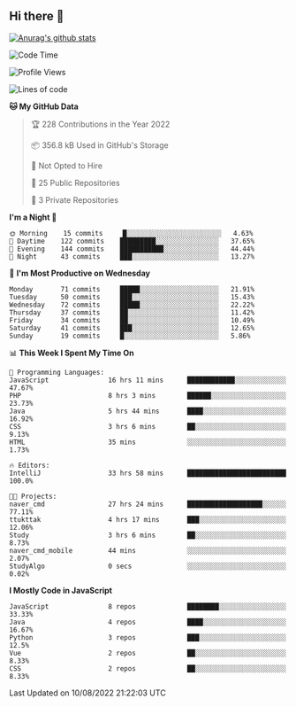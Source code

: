 ## Hi there 👋

[![Anurag's github stats](https://github-readme-stats.vercel.app/api?username=Songwonseok)](https://github.com/anuraghazra/github-readme-stats)



<!--START_SECTION:waka-->
![Code Time](http://img.shields.io/badge/Code%20Time-0%20secs-blue)

![Profile Views](http://img.shields.io/badge/Profile%20Views-0-blue)

![Lines of code](https://img.shields.io/badge/From%20Hello%20World%20I%27ve%20Written-3%20Million%20lines%20of%20code-blue)

**🐱 My GitHub Data** 

> 🏆 228 Contributions in the Year 2022
 > 
> 📦 356.8 kB Used in GitHub's Storage 
 > 
> 🚫 Not Opted to Hire
 > 
> 📜 25 Public Repositories 
 > 
> 🔑 3 Private Repositories  
 > 
**I'm a Night 🦉** 

```text
🌞 Morning    15 commits     █░░░░░░░░░░░░░░░░░░░░░░░░   4.63% 
🌆 Daytime    122 commits    █████████░░░░░░░░░░░░░░░░   37.65% 
🌃 Evening    144 commits    ███████████░░░░░░░░░░░░░░   44.44% 
🌙 Night      43 commits     ███░░░░░░░░░░░░░░░░░░░░░░   13.27%

```
📅 **I'm Most Productive on Wednesday** 

```text
Monday       71 commits     █████░░░░░░░░░░░░░░░░░░░░   21.91% 
Tuesday      50 commits     ███░░░░░░░░░░░░░░░░░░░░░░   15.43% 
Wednesday    72 commits     █████░░░░░░░░░░░░░░░░░░░░   22.22% 
Thursday     37 commits     ██░░░░░░░░░░░░░░░░░░░░░░░   11.42% 
Friday       34 commits     ██░░░░░░░░░░░░░░░░░░░░░░░   10.49% 
Saturday     41 commits     ███░░░░░░░░░░░░░░░░░░░░░░   12.65% 
Sunday       19 commits     █░░░░░░░░░░░░░░░░░░░░░░░░   5.86%

```


📊 **This Week I Spent My Time On** 

```text
💬 Programming Languages: 
JavaScript               16 hrs 11 mins      ████████████░░░░░░░░░░░░░   47.67% 
PHP                      8 hrs 3 mins        ██████░░░░░░░░░░░░░░░░░░░   23.73% 
Java                     5 hrs 44 mins       ████░░░░░░░░░░░░░░░░░░░░░   16.92% 
CSS                      3 hrs 6 mins        ██░░░░░░░░░░░░░░░░░░░░░░░   9.13% 
HTML                     35 mins             ░░░░░░░░░░░░░░░░░░░░░░░░░   1.73%

🔥 Editors: 
IntelliJ                 33 hrs 58 mins      █████████████████████████   100.0%

🐱‍💻 Projects: 
naver_cmd                27 hrs 24 mins      ███████████████████░░░░░░   77.11% 
ttukttak                 4 hrs 17 mins       ███░░░░░░░░░░░░░░░░░░░░░░   12.06% 
Study                    3 hrs 6 mins        ██░░░░░░░░░░░░░░░░░░░░░░░   8.73% 
naver_cmd_mobile         44 mins             ░░░░░░░░░░░░░░░░░░░░░░░░░   2.07% 
StudyAlgo                0 secs              ░░░░░░░░░░░░░░░░░░░░░░░░░   0.02%

```

**I Mostly Code in JavaScript** 

```text
JavaScript               8 repos             ████████░░░░░░░░░░░░░░░░░   33.33% 
Java                     4 repos             ████░░░░░░░░░░░░░░░░░░░░░   16.67% 
Python                   3 repos             ███░░░░░░░░░░░░░░░░░░░░░░   12.5% 
Vue                      2 repos             ██░░░░░░░░░░░░░░░░░░░░░░░   8.33% 
CSS                      2 repos             ██░░░░░░░░░░░░░░░░░░░░░░░   8.33%

```



 Last Updated on 10/08/2022 21:22:03 UTC
<!--END_SECTION:waka-->

